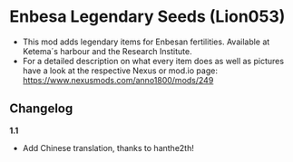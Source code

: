 # Enbesa Legendary Seeds (Lion053)

- This mod adds legendary items for Enbesan fertilities. Available at Ketema´s harbour and the Research Institute.
- For a detailed description on what every item does as well as pictures have a look at the respective Nexus or mod.io page: https://www.nexusmods.com/anno1800/mods/249

## Changelog

**1.1**

- Add Chinese translation, thanks to hanthe2th!



